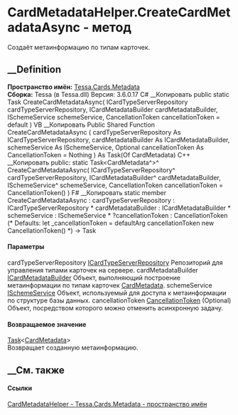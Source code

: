 # CardMetadataHelper.CreateCardMetadataAsync - метод
Создаёт метаинформацию по типам карточек.
## __Definition
 **Пространство имён:** [Tessa.Cards.Metadata](N_Tessa_Cards_Metadata.htm)  
 **Сборка:** Tessa (в Tessa.dll) Версия: 3.6.0.17
C# __Копировать
     public static Task<CardMetadata> CreateCardMetadataAsync(
    	ICardTypeServerRepository cardTypeServerRepository,
    	ICardMetadataBuilder cardMetadataBuilder,
    	ISchemeService schemeService,
    	CancellationToken cancellationToken = default
    )
VB __Копировать
     Public Shared Function CreateCardMetadataAsync ( 
    	cardTypeServerRepository As ICardTypeServerRepository,
    	cardMetadataBuilder As ICardMetadataBuilder,
    	schemeService As ISchemeService,
    	Optional cancellationToken As CancellationToken = Nothing
    ) As Task(Of CardMetadata)
C++ __Копировать
     public:
    static Task<CardMetadata^>^ CreateCardMetadataAsync(
    	ICardTypeServerRepository^ cardTypeServerRepository, 
    	ICardMetadataBuilder^ cardMetadataBuilder, 
    	ISchemeService^ schemeService, 
    	CancellationToken cancellationToken = CancellationToken()
    )
F# __Копировать
     static member CreateCardMetadataAsync : 
            cardTypeServerRepository : ICardTypeServerRepository * 
            cardMetadataBuilder : ICardMetadataBuilder * 
            schemeService : ISchemeService * 
            ?cancellationToken : CancellationToken 
    (* Defaults:
            let _cancellationToken = defaultArg cancellationToken new CancellationToken()
    *)
    -> Task<CardMetadata> 
#### Параметры
cardTypeServerRepository
[ICardTypeServerRepository](T_Tessa_Cards_ICardTypeServerRepository.htm)
    Репозиторий для управления типами карточек на сервере.
cardMetadataBuilder
[ICardMetadataBuilder](T_Tessa_Cards_Metadata_ICardMetadataBuilder.htm)
     Объект, выполняющий построение метаинформации по типам карточек [CardMetadata](T_Tessa_Cards_Metadata_CardMetadata.htm). 
schemeService [ISchemeService](T_Tessa_Scheme_ISchemeService.htm)
     Объект, используемый для доступа к метаинформации по структуре базы данных. 
cancellationToken
[CancellationToken](https://learn.microsoft.com/dotnet/api/system.threading.cancellationtoken)
(Optional)
    Объект, посредством которого можно отменить асинхронную задачу.
#### Возвращаемое значение
[Task](https://learn.microsoft.com/dotnet/api/system.threading.tasks.task-1)<[CardMetadata](T_Tessa_Cards_Metadata_CardMetadata.htm)>  
Возвращает созданную метаинформацию.
##  __См. также
#### Ссылки
[CardMetadataHelper - ](T_Tessa_Cards_Metadata_CardMetadataHelper.htm)
[Tessa.Cards.Metadata - пространство имён](N_Tessa_Cards_Metadata.htm)
